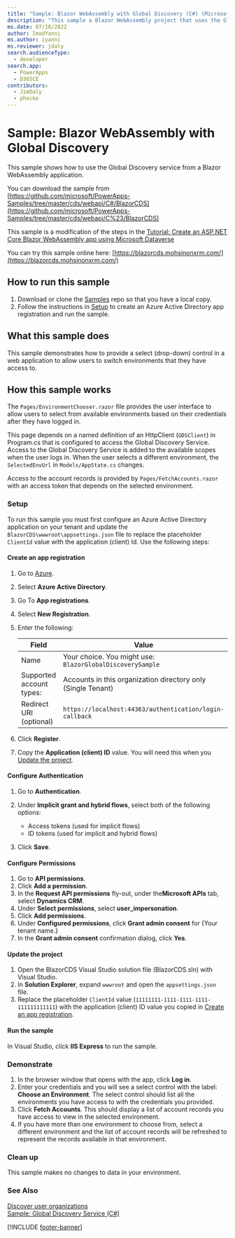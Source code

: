 ```yaml
---
title: "Sample: Blazor WebAssembly with Global Discovery (C#) (Microsoft Dataverse) | Microsoft Docs" # Intent and product brand in a unique string of 43-59 chars including spaces
description: "This sample a Blazor WebAssembly project that uses the Global Discovery Service and Dataverse Web API to access multiple environments available to the user." # 115-145 characters including spaces. This abstract displays in the search result.
ms.date: 07/18/2022
author: ImadYanni
ms.author: iyanni
ms.reviewer: jdaly
search.audienceType: 
  - developer
search.app: 
  - PowerApps
  - D365CE
contributors: 
  - JimDaly
  - phecke
---
```

# Sample: Blazor WebAssembly with Global Discovery

This sample shows how to use the Global Discovery service from a Blazor WebAssembly application.

You can download the sample from [https://github.com/microsoft/PowerApps-Samples/tree/master/cds/webapi/C#/BlazorCDS](https://github.com/microsoft/PowerApps-Samples/tree/master/cds/webapi/C%23/BlazorCDS)

This sample is a modification of the steps in the [Tutorial: Create an ASP.NET Core Blazor WebAssembly app using Microsoft Dataverse](walkthrough-blazor-webassembly-single-tenant.md)

You can try this sample online here: [https://blazorcds.mohsinonxrm.com/](https://blazorcds.mohsinonxrm.com/)

## How to run this sample

1. Download or clone the [Samples](https://github.com/microsoft/PowerApps-Samples) repo so that you have a local copy.
1. Follow the instructions in [Setup](#setup) to create an Azure Active Directory app registration and run the sample.

## What this sample does

This sample demonstrates how to provide a select (drop-down) control in a web application to allow users to switch environments that they have access to.

## How this sample works

The `Pages/EnvironmentChooser.razor` file provides the user interface to allow users to select from available environments based on their credentials after they have logged in.

This page depends on a named definition of an HttpClient (`GDSClient`) in  Program.cs that is configured to access the Global Discovery Service. Access to the Global Discovery Service is added to the available scopes when the user logs in. When the user selects a different environment, the `SelectedEnvUrl` in `Models/AppState.cs` changes.

Access to the account records is provided by `Pages/FetchAccounts.razor` with an access token that depends on the selected environment.

### Setup

To run this sample you must first configure an Azure Active Directory application on your tenant and update the `BlazorCDS\wwwroot\appsettings.json` file to replace the placeholder `ClientId` value with the application (client) Id. Use the following steps:

#### Create an app registration

1. Go to [Azure](https://portal.azure.com/).
1. Select **Azure Active Directory**.
1. Go To **App registrations**.
1. Select **New Registration**.
1. Enter the following:

   |Field|Value|
   |---------|---------|
   |Name|Your choice. You might use: `BlazorGlobalDiscoverySample`|
   |Supported account types:|Accounts in this organization directory only (Single Tenant)|
   |Redirect URI (optional)|`https://localhost:44363/authentication/login-callback`|

1. Click **Register**.
1. Copy the **Application (client) ID** value. You will need this when you [Update the project](#update-the-project).

#### Configure Authentication

1. Go to **Authentication**.
1. Under **Implicit grant and hybrid flows**, select both of the following options:

   - Access tokens (used for implicit flows)
   - ID tokens (used for implicit and hybrid flows)

1. Click **Save**.

#### Configure Permissions

1. Go to **API permissions**.
1. Click **Add a permission**.
1. In the **Request API permissions** fly-out, under the**Microsoft APIs** tab, select **Dynamics CRM**.
1. Under **Select permissions**, select **user_impersonation**.
1. Click **Add permissions**.
1. Under **Configured permissions**, click **Grant admin consent** for {Your tenant name.}
1. In the **Grant admin consent** confirmation dialog, click **Yes**.

#### Update the project

1. Open the BlazorCDS Visual Studio solution file (BlazorCDS.sln) with Visual Studio.
1. In **Solution Explorer**, expand `wwwroot` and open the `appsettings.json` file.
1. Replace the placeholder `ClientId` value (`11111111-1111-1111-1111-111111111111`) with the application (client) ID value you copied in [Create an app registration](#create-an-app-registration).

#### Run the sample

In Visual Studio, click **IIS Express** to run the sample.

### Demonstrate

1. In the browser window that opens with the app, click **Log in**.
1. Enter your credentials and you will see a select control with the label: **Choose an Environment**. The select control should list all the environments you have access to with the credentials you provided.
1. Click **Fetch Accounts**. This should display a list of account records you have access to view in the selected environment.
1. If you have more than one environment to choose from, select a different environment and the list of account records will be refreshed to represent the records available in that environment.

### Clean up

This sample makes no changes to data in your environment.

### See Also

[Discover user organizations](discovery-service.md)<br />
[Sample: Global Discovery Service (C#)](sample-global-discovery-service-csharp.md)


[!INCLUDE [footer-banner](../../includes/footer-banner.md)]
